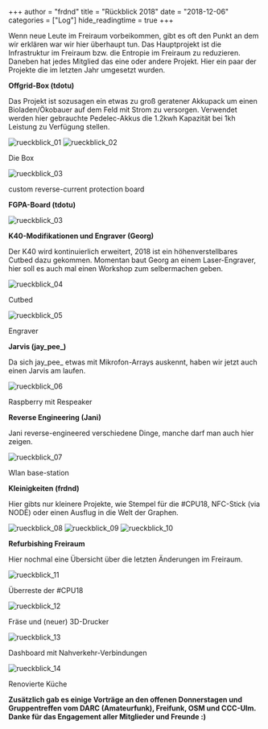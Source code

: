 +++
author = "frdnd"
title = "Rückblick 2018"
date = "2018-12-06"
categories = ["Log"]
hide_readingtime = true
+++

Wenn neue Leute im Freiraum vorbeikommen, gibt es oft den Punkt an dem wir erklären war wir hier überhaupt tun. Das Hauptprojekt ist die Infrastruktur im Freiraum bzw. die Entropie im Freiraum zu reduzieren. Daneben hat jedes Mitglied das eine oder andere Projekt. Hier ein paar der Projekte die im letzten Jahr umgesetzt wurden.



**Offgrid-Box (tdotu)**

Das Projekt ist sozusagen ein etwas zu groß geratener Akkupack um einen Bioladen/Ökobauer auf dem Feld mit Strom zu versorgen. Verwendet werden hier gebrauchte Pedelec-Akkus die 1.2kwh Kapazität bei 1kh Leistung zu Verfügung stellen. 


![rueckblick_01](/uploads/2018/12/rueckblick_01.jpg)
![rueckblick_02](/uploads/2018/12/rueckblick_02.jpg)

Die Box

![rueckblick_03](/uploads/2018/12/rueckblick_15.png)

custom reverse-current protection board


**FGPA-Board (tdotu)**

![rueckblick_03](/uploads/2018/12/rueckblick_03.png)

**K40-Modifikationen und Engraver (Georg)**

Der K40 wird kontinuierlich erweitert, 2018 ist ein höhenverstellbares Cutbed dazu gekommen. Momentan baut Georg an einem Laser-Engraver, hier soll es auch mal einen Workshop zum selbermachen geben.

![rueckblick_04](/uploads/2018/12/rueckblick_04.jpg)

Cutbed

![rueckblick_05](/uploads/2018/12/rueckblick_05.jpg)

Engraver

**Jarvis (jay_pee_)**

Da sich jay_pee_ etwas mit Mikrofon-Arrays auskennt, haben wir jetzt auch einen Jarvis am laufen.

![rueckblick_06](/uploads/2018/12/rueckblick_06.jpg)

Raspberry mit Respeaker


**Reverse Engineering (Jani)**

Jani reverse-engineered verschiedene Dinge, manche darf man auch hier zeigen.

![rueckblick_07](/uploads/2018/12/rueckblick_07.jpg)

Wlan base-station


**Kleinigkeiten (frdnd)**

Hier gibts nur kleinere Projekte, wie Stempel für die #CPU18, NFC-Stick (via NODE) oder einen Ausflug in die Welt der Graphen.

![rueckblick_08](/uploads/2018/12/rueckblick_08.jpg)
![rueckblick_09](/uploads/2018/12/rueckblick_09.jpg)
![rueckblick_10](/uploads/2018/12/rueckblick_10.png)



**Refurbishing Freiraum**

Hier nochmal eine Übersicht über die letzten Änderungen im Freiraum.

![rueckblick_11](/uploads/2018/12/rueckblick_11.jpg)

Überreste der #CPU18

![rueckblick_12](/uploads/2018/12/rueckblick_12.jpg)

Fräse und (neuer) 3D-Drucker

![rueckblick_13](/uploads/2018/12/rueckblick_13.jpg)

Dashboard mit Nahverkehr-Verbindungen

![rueckblick_14](/uploads/2018/12/rueckblick_14.jpg)

Renovierte Küche



**Zusätzlich gab es einige Vorträge an den offenen Donnerstagen und Gruppentreffen vom DARC (Amateurfunk), Freifunk, OSM und CCC-Ulm. Danke für das Engagement aller Mitglieder und Freunde :)**